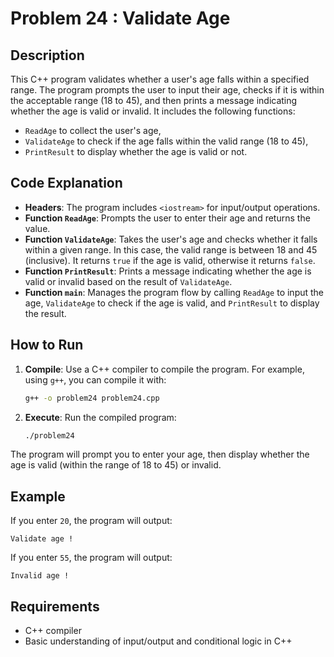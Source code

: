 # Problem 24 : Validate Age

## Description
This C++ program validates whether a user's age falls within a specified range. The program prompts the user to input their age, checks if it is within the acceptable range (18 to 45), and then prints a message indicating whether the age is valid or invalid. It includes the following functions:
- `ReadAge` to collect the user's age,
- `ValidateAge` to check if the age falls within the valid range (18 to 45),
- `PrintResult` to display whether the age is valid or not.

## Code Explanation

- **Headers**: The program includes `<iostream>` for input/output operations.
- **Function `ReadAge`**: Prompts the user to enter their age and returns the value.
- **Function `ValidateAge`**: Takes the user's age and checks whether it falls within a given range. In this case, the valid range is between 18 and 45 (inclusive). It returns `true` if the age is valid, otherwise it returns `false`.
- **Function `PrintResult`**: Prints a message indicating whether the age is valid or invalid based on the result of `ValidateAge`.
- **Function `main`**: Manages the program flow by calling `ReadAge` to input the age, `ValidateAge` to check if the age is valid, and `PrintResult` to display the result.


## How to Run

1. **Compile**: Use a C++ compiler to compile the program. For example, using `g++`, you can compile it with:
   ```bash
   g++ -o problem24 problem24.cpp
   ```
2. **Execute**: Run the compiled program:
   ```bash
   ./problem24
   ```

  The program will prompt you to enter your age, then display whether the age is valid (within the range of 18 to 45) or invalid.

## Example

If you enter `20`, the program will output:
```
Validate age !
```
If you enter `55`, the program will output:
```
Invalid age !
```

## Requirements
- C++ compiler
- Basic understanding of input/output and conditional logic in C++

